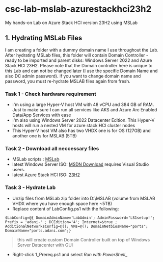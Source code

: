 # csc-lab-mslab-azurestackhci23h2
My hands-on Lab on Azure Stack HCI version 23H2 using MSLab

## 1. Hydrating MSLab Files

I am creating a folder with a dummy domain name I use throughout the Lab. After hydrating MSLab files, this folder will contain Domain Controller - ready to be imported and parent disks: Windows Server 2022 and Azure Stack HCI 23H2. 
Please note that the Domain controller here is unique to this Lab and can not be changed later (I use the specific Domain Name and also DC admin password). If you want to change domain name and password, you must re-hydrate MSLAB files again from fresh.

### Task 1 - Check hardware requirement

* I'm using a large Hyper-V host VM with 48 vCPU and 384 GB of RAM. Just to make sure I can run all services like AKS and Azure Arc Enabled Data/App Services with ease
* I'm also using Windows Server 2022 Datacenter Edition. This Hyper-V hosts will run a nested VM for azure stack HCI cluster nodes
* This Hyper-V host VM also has two VHDX one is for OS (127GB) and another one is for MSLAB (5TB)

### Task 2 - Download all neccessary files

* MSLab scripts : [MSLab](https://aka.ms/mslab)
* latest Windows Server ISO: [MSDN Download](https://my.visualstudio.com/downloads) requires Visual Studio users.
* latest Azure Stack HCI ISO: [23H2](https://azure.microsoft.com/en-us/products/azure-stack/hci/hci-download/)

### Task 3 - Hydrate Lab

* Unzip files from MSLab zip folder into D:\MSLAB (volume from MSLAB VHDX where you have enough space here ~5TB)
* Replace content of LabConfig.ps1 with the following:
```
$LabConfig=@{ DomainAdminName='LabAdmin'; AdminPassword='LS1setup!'; Prefix = 'adani-' ; DCEdition='4'; Internet=$true ; AdditionalNetworksConfig=@(); VMs=@(); DomainNetbiosName="ports"; DomainName="ports.adani.com";}
```
> this will create custom Domain Controller built on top of Windows Server Datacenter with GUI
* Right-click 1_Prereq.ps1 and select *Run with PowerShell*_
